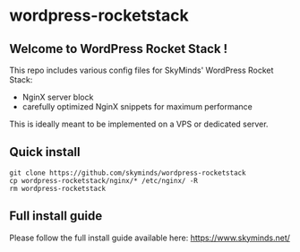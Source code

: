 # wordpress-rocketstack

## Welcome to WordPress Rocket Stack !

This repo includes various config files for SkyMinds' WordPress Rocket Stack:
*   NginX server block
*   carefully optimized NginX snippets for maximum performance

This is ideally meant to be implemented on a VPS or dedicated server.

## Quick install

```
git clone https://github.com/skyminds/wordpress-rocketstack
cp wordpress-rocketstack/nginx/* /etc/nginx/ -R
rm wordpress-rocketstack
```

## Full install guide


Please follow the full install guide available here: 
https://www.skyminds.net/